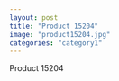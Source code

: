 ```yaml
---
layout: post
title: "Product 15204"
image: "product15204.jpg"
categories: "category1"
---
```

Product 15204
